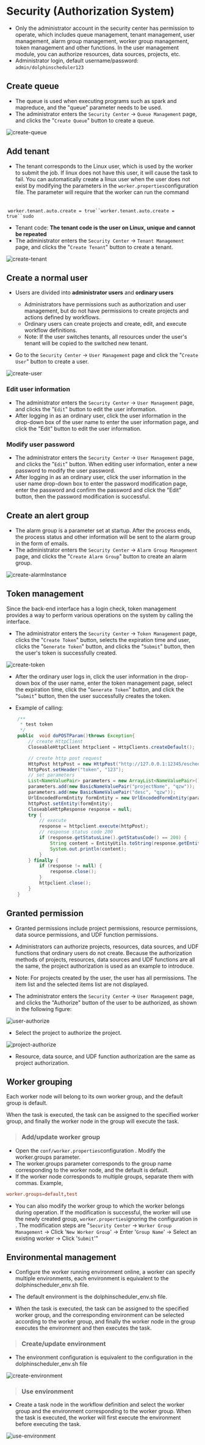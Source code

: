 # Security (Authorization System)


*   Only the administrator account in the security center has permission to operate, which includes queue management, tenant management, user management, alarm group management, worker group management, token management and other functions. In the user management module, you can authorize resources, data sources, projects, etc.
*   Administrator login, default username/password: `admin/dolphinscheduler123`

Create queue
------------

*   The queue is used when executing programs such as spark and mapreduce, and the "queue" parameter needs to be used.
*   The administrator enters the `Security Center` -> `Queue Management` page, and clicks the "`Create Queue`" button to create a queue.

![create-queue](/img/new_ui/dev/security/create-queue.png)

Add tenant
----------

*   The tenant corresponds to the Linux user, which is used by the worker to submit the job. If linux does not have this user, it will cause the task to fail. You can automatically create a linux user when the user does not exist by modifying the parameters in the `worker.properties`configuration file. The parameter will require that the worker can run the command

                                                                                       `worker.tenant.auto.create = true``worker.tenant.auto.create = true``sudo`

*   Tenant code: **The tenant code is the user on Linux, unique and cannot be repeated**
*   The administrator enters the `Security Center` -> `Tenant Management` page, and clicks the "`Create Tenant`" button to create a tenant.

![create-tenant](/img/new_ui/dev/security/create-tenant.png)

Create a normal user
--------------------

*   Users are divided into **administrator users** and **ordinary users**
    
    *   Administrators have permissions such as authorization and user management, but do not have permissions to create projects and actions defined by workflows.
    *   Ordinary users can create projects and create, edit, and execute workflow definitions.
    *   Note: If the user switches tenants, all resources under the user's tenant will be copied to the switched new tenant.
*   Go to the `Security Center` -> `User Management` page and click the "`Create User`" button to create a user.
    

![create-user](/img/new_ui/dev/security/create-user.png)

### Edit user information

*   The administrator enters the `Security Center` \-> `User Management` page, and clicks the "`Edit`" button to edit the user information.
*   After logging in as an ordinary user, click the user information in the drop-down box of the user name to enter the user information page, and click the "Edit" button to edit the user information.

### Modify user password

*   The administrator enters the `Security Center` -> `User Management` page, and clicks the "`Edit`" button. When editing user information, enter a new password to modify the user password.
*   After logging in as an ordinary user, click the user information in the user name drop-down box to enter the password modification page, enter the password and confirm the password and click the "Edit" button, then the password modification is successful.

Create an alert group
---------------------

*   The alarm group is a parameter set at startup. After the process ends, the process status and other information will be sent to the alarm group in the form of emails.
*   The administrator enters the `Security Center` -> `Alarm Group Management` page, and clicks the "`Create Alarm Group`" button to create an alarm group.

![create-alarmInstance](/img/new_ui/dev/security/create-alarmInstance.png)

Token management
----------------

Since the back-end interface has a login check, token management provides a way to perform various operations on the system by calling the interface.

*   The administrator enters the `Security Center` -> `Token Management` page, clicks the "`Create Token`" button, selects the expiration time and user, clicks the "`Generate Token`" button, and clicks the "`Submit`" button, then the user's token is successfully created.

![create-token](/img/new_ui/dev/security/create-token.png)

*   After the ordinary user logs in, click the user information in the drop-down box of the user name, enter the token management page, select the expiration time, click the "`Generate Token`" button, and click the "`Submit`" button, then the user successfully creates the token.
    
*   Example of calling:
    

```java
    /**
     * test token
     */
    public  void doPOSTParam()throws Exception{
        // create HttpClient
        CloseableHttpClient httpclient = HttpClients.createDefault();

        // create http post request
        HttpPost httpPost = new HttpPost("http://127.0.0.1:12345/escheduler/projects/create");
        httpPost.setHeader("token", "123");
        // set parameters
        List<NameValuePair> parameters = new ArrayList<NameValuePair>();
        parameters.add(new BasicNameValuePair("projectName", "qzw"));
        parameters.add(new BasicNameValuePair("desc", "qzw"));
        UrlEncodedFormEntity formEntity = new UrlEncodedFormEntity(parameters);
        httpPost.setEntity(formEntity);
        CloseableHttpResponse response = null;
        try {
            // execute
            response = httpclient.execute(httpPost);
            // response status code 200
            if (response.getStatusLine().getStatusCode() == 200) {
                String content = EntityUtils.toString(response.getEntity(), "UTF-8");
                System.out.println(content);
            }
        } finally {
            if (response != null) {
                response.close();
            }
            httpclient.close();
        }
    }
```

Granted permission
------------------

*   Granted permissions include project permissions, resource permissions, data source permissions, and UDF function permissions.
*   Administrators can authorize projects, resources, data sources, and UDF functions that ordinary users do not create. Because the authorization methods of projects, resources, data sources and UDF functions are all the same, the project authorization is used as an example to introduce.
*   Note: For projects created by the user, the user has all permissions. The item list and the selected items list are not displayed.

*   The administrator enters the `Security Center` -> `User Management` page, and clicks the "Authorize" button of the user to be authorized, as shown in the following figure:

![user-authorize](/img/new_ui/dev/security/user-authorize.png)

*   Select the project to authorize the project.

![project-authorize](/img/new_ui/dev/security/project-authorize.png)

*   Resource, data source, and UDF function authorization are the same as project authorization.

Worker grouping
---------------

Each worker node will belong to its own worker group, and the default group is default.

When the task is executed, the task can be assigned to the specified worker group, and finally the worker node in the group will execute the task.

> ### Add/update worker group

*   Open the `conf/worker.properties`configuration . Modify the worker.groups parameter.
*   The worker.groups parameter corresponds to the group name corresponding to the worker node, and the default is default.
*   If the worker node corresponds to multiple groups, separate them with commas. Example,

```conf
worker.groups=default,test
```

*   You can also modify the worker group to which the worker belongs during operation. If the modification is successful, the worker will use the newly created group, `worker.properties`ignoring the configuration in . The modification steps are "`Security Center` -> `Worker Group Management` -> Click '`New Worker Group`' -> Enter '`Group Name`' -> Select an existing worker -> Click '`Submit`'"

Environmental management
------------------------

*   Configure the worker running environment online, a worker can specify multiple environments, each environment is equivalent to the dolphinscheduler\_env.sh file.
    
*   The default environment is the dolphinscheduler\_env.sh file.
    
*   When the task is executed, the task can be assigned to the specified worker group, and the corresponding environment can be selected according to the worker group, and finally the worker node in the group executes the environment and then executes the task.
    

> ### Create/update environment

*   The environment configuration is equivalent to the configuration in the dolphinscheduler\_env.sh file

![create-environment](/img/new_ui/dev/security/create-environment.png)

> ### Use environment

*   Create a task node in the workflow definition and select the worker group and the environment corresponding to the worker group. When the task is executed, the worker will first execute the environment before executing the task.

![use-environment](/img/new_ui/dev/security/use-environment.png)